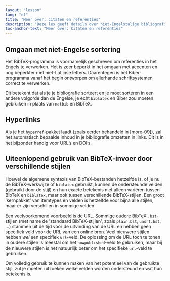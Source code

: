 ```yaml
---
layout: "lesson"
lang: "nl"
title: "Meer over: Citaten en referenties"
description: "Deze les geeft details over niet-Engelstalige bibliografieën, hoe je referenties omzet in hyperlinks, en belicht de belangrijkste verschillen tussen BibTeX-stijlen."
toc-anchor-text: "Meer over: Citaten en referenties"
---
```


## Omgaan met niet-Engelse sortering

Het BibTeX-programma is voornamelijk geschreven om referenties in het Engels te verwerken.
Het is zeer beperkt in het omgaan met accenten en nog beperkter met niet-Latijnse letters.
Daarentegen is het Biber-programma vanaf het begin ontworpen om allerhande schriftsystemen correct te verwerken.

Dit betekent dat als je je bibliografie sorteert en je moet sorteren in een andere volgorde dan de Engelse, je echt `biblatex` en Biber zou moeten gebruiken in plaats van `natbib` en BibTeX.

## Hyperlinks

Als je het `hyperref`-pakket laadt (zoals eerder behandeld in [more-09]), zal het automatisch bepaalde inhoud in je bibliografie omzetten in links.
Dit is in het bijzonder handig voor URL’s en DOI’s.

## Uiteenlopend gebruik van BibTeX-invoer door verschillende stijlen

Hoewel de algemene syntaxis van BibTeX-bestanden hetzelfde is, of je nu de BibTeX-werkwijze of `biblatex` gebruikt, kunnen de ondersteunde velden (gebruikt door de stijl) en hun exacte betekenis niet alleen variëren tussen BibTeX en `biblatex`, maar ook tussen verschillende BibTeX-stijlen.
Een groot ‘kernpakket’ van itemtypes en velden is hetzelfde voor bijna alle stijlen, maar er zijn verschillen in sommige velden.

Een veelvoorkomend voorbeeld is de URL.
Sommige oudere BibTeX `.bst`-stijlen (met name de 'standaard BibTeX-stijlen', zoals `plain.bst`, `unsrt.bst`, ...) stammen uit de tijd vóór de uitvinding van de URL en hebben geen specifiek veld voor de URL van een online bron.
Veel nieuwere stijlen hebben _wel_ een specifiek `url`-veld.
De oplossing om de URL toch te tonen in oudere stijlen is meestal om het `howpublished`-veld te gebruiken, maar bij de nieuwere stijlen is het natuurlijk beter om het specifieke `url`-veld te gebruiken.

Om volledig gebruik te kunnen maken van het potentieel van de gebruikte stijl, zul je moeten uitzoeken welke velden worden ondersteund en wat hun betekenis is.
